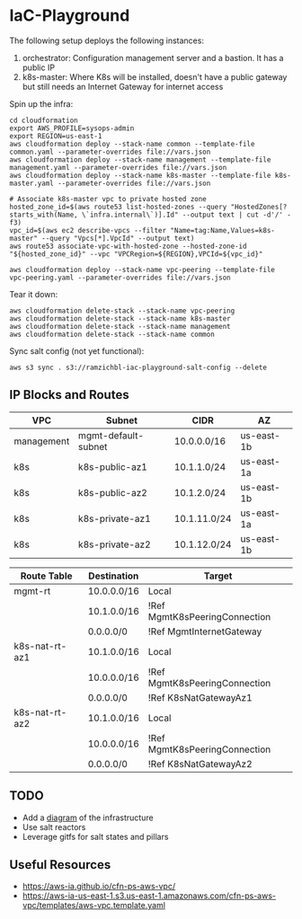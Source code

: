 # IaC-Playground

The following setup deploys the following instances:
1. orchestrator: Configuration management server and a bastion. It has a public IP
2. k8s-master: Where K8s will be installed, doesn't have a public gateway but still needs an Internet Gateway for internet access 

Spin up the infra:
```
cd cloudformation
export AWS_PROFILE=sysops-admin
export REGION=us-east-1
aws cloudformation deploy --stack-name common --template-file common.yaml --parameter-overrides file://vars.json
aws cloudformation deploy --stack-name management --template-file management.yaml --parameter-overrides file://vars.json
aws cloudformation deploy --stack-name k8s-master --template-file k8s-master.yaml --parameter-overrides file://vars.json

# Associate k8s-master vpc to private hosted zone
hosted_zone_id=$(aws route53 list-hosted-zones --query "HostedZones[?starts_with(Name, \`infra.internal\`)].Id" --output text | cut -d'/' -f3)
vpc_id=$(aws ec2 describe-vpcs --filter "Name=tag:Name,Values=k8s-master" --query "Vpcs[*].VpcId" --output text)
aws route53 associate-vpc-with-hosted-zone --hosted-zone-id "${hosted_zone_id}" --vpc "VPCRegion=${REGION},VPCId=${vpc_id}"

aws cloudformation deploy --stack-name vpc-peering --template-file vpc-peering.yaml --parameter-overrides file://vars.json
```

Tear it down:
```
aws cloudformation delete-stack --stack-name vpc-peering
aws cloudformation delete-stack --stack-name k8s-master
aws cloudformation delete-stack --stack-name management
aws cloudformation delete-stack --stack-name common
```

Sync salt config (not yet functional):
```
aws s3 sync . s3://ramzichbl-iac-playground-salt-config --delete
```

## IP Blocks and Routes

| VPC        | Subnet              | CIDR         | AZ         |
|------------|---------------------|--------------|------------|
| management | mgmt-default-subnet | 10.0.0.0/16  | us-east-1b |
| k8s        | k8s-public-az1      | 10.1.1.0/24  | us-east-1a |
| k8s        | k8s-public-az2      | 10.1.2.0/24  | us-east-1b |
| k8s        | k8s-private-az1     | 10.1.11.0/24 | us-east-1a |
| k8s        | k8s-private-az2     | 10.1.12.0/24 | us-east-1b |


| Route Table    | Destination | Target                        |
|----------------|-------------|-------------------------------|
| mgmt-rt        | 10.0.0.0/16 | Local                         |
|                | 10.1.0.0/16 | !Ref MgmtK8sPeeringConnection |
|                | 0.0.0.0/0   | !Ref MgmtInternetGateway      |
| k8s-nat-rt-az1 | 10.1.0.0/16 | Local                         |
|                | 10.0.0.0/16 | !Ref MgmtK8sPeeringConnection |
|                | 0.0.0.0/0   | !Ref K8sNatGatewayAz1         |
| k8s-nat-rt-az2 | 10.1.0.0/16 | Local                         |
|                | 10.0.0.0/16 | !Ref MgmtK8sPeeringConnection |
|                | 0.0.0.0/0   | !Ref K8sNatGatewayAz2         |



## TODO

* Add a [diagram](https://diagrams.mingrammer.com/) of the infrastructure
* Use salt reactors
* Leverage gitfs for salt states and pillars


## Useful Resources

* https://aws-ia.github.io/cfn-ps-aws-vpc/
* https://aws-ia-us-east-1.s3.us-east-1.amazonaws.com/cfn-ps-aws-vpc/templates/aws-vpc.template.yaml